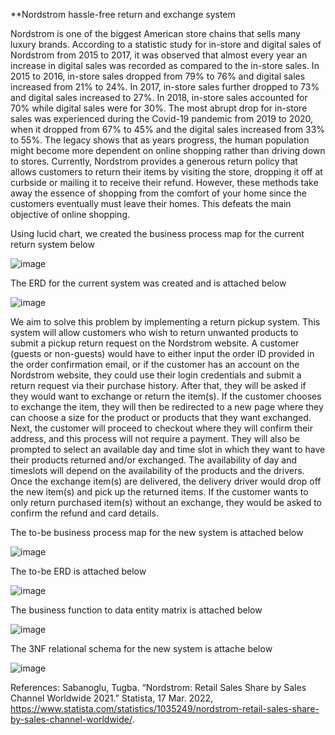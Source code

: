 **Nordstrom hassle-free return and exchange system

Nordstrom is one of the biggest American store chains that sells many luxury brands.
According to a statistic study for in-store and digital sales of Nordstrom from 2015 to 2017, it was observed that almost every year an increase in digital sales was recorded as compared to the in-store sales. In 2015 to 2016, in-store sales dropped from 79% to 76% and digital sales increased from 21% to 24%. In 2017, in-store sales further dropped to 73% and digital sales increased to 27%. In 2018, in-store sales accounted for 70% while digital sales were for 30%. The most abrupt drop for in-store sales was experienced during the Covid-19 pandemic from 2019 to 2020, when it dropped from 67% to 45% and the digital sales increased from 33% to 55%. The legacy shows that as years progress, the human population might become more dependent on online shopping rather than driving down to stores. 
Currently, Nordstrom provides a generous return policy that allows customers to return their items by visiting the store, dropping it off at curbside or mailing it to receive their refund. However, these methods take away the essence of shopping from the comfort of your home since the customers eventually must leave their homes. This defeats the main objective of online shopping. 

Using lucid chart, we created the business process map for the current return system below

![image](https://github.com/sarakhan13/nordstrom-returnexchange-system/assets/66909196/ae49c4a0-df62-4733-a308-243119b709c3)

The ERD for the current system was created and is attached below

![image](https://github.com/sarakhan13/nordstrom-returnexchange-system/assets/66909196/80f76cbc-6e0e-4e3f-89d7-184e532c1103)

We aim to solve this problem by implementing a return pickup system. This system will allow customers who wish to return unwanted products to submit a pickup return request on the Nordstrom website. A customer (guests or non-guests) would have to either input the order ID provided in the order confirmation email, or if the customer has an account on the Nordstrom website, they could use their login credentials and submit a return request via their purchase history. After that, they will be asked if they would want to exchange or return the item(s). If the customer chooses to exchange the item, they will then be redirected to a new page where they can choose a size for the product or products that they want exchanged. Next, the customer will proceed to checkout where they will confirm their address, and this process will not require a payment. They will also be prompted to select an available day and time slot in which they want to have their products returned and/or exchanged. The availability of day and timeslots will depend on the availability of the products and the drivers. Once the exchange item(s) are delivered, the delivery driver would drop off the new item(s) and pick up the returned items. If the customer wants to only return purchased item(s) without an exchange, they would be asked to confirm the refund and card details. 

The to-be business process map for the new system is attached below

![image](https://github.com/sarakhan13/nordstrom-returnexchange-system/assets/66909196/cda410e4-fcbe-4bd5-912e-fdf6585bc8aa)

The to-be ERD is attached below

![image](https://github.com/sarakhan13/nordstrom-returnexchange-system/assets/66909196/d4e8abd2-ffa7-4698-a94f-ed1e52301278)

The business function to data entity matrix is attached below

![image](https://github.com/sarakhan13/nordstrom-returnexchange-system/assets/66909196/c3a56fa4-dbd8-4717-92ae-c0751a37496f)

The 3NF relational schema for the new system is attache below

![image](https://github.com/sarakhan13/nordstrom-returnexchange-system/assets/66909196/0cf581d8-05b8-4265-a97e-6afed3df4e81)

References: 
Sabanoglu, Tugba. “Nordstrom: Retail Sales Share by Sales Channel Worldwide 2021.” Statista, 17 Mar. 2022, https://www.statista.com/statistics/1035249/nordstrom-retail-sales-share-by-sales-channel-worldwide/. 
